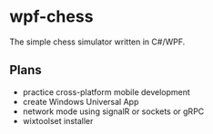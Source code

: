 # wpf-chess

The simple chess simulator written in C#/WPF.

## Plans

- practice cross-platform mobile development
- create Windows Universal App
- network mode using signalR or sockets or gRPC
- wixtoolset installer
